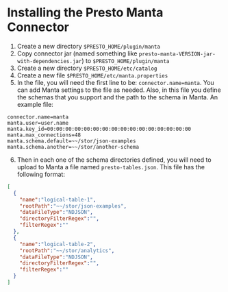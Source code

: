 # Installing the Presto Manta Connector

1. Create a new directory `$PRESTO_HOME/plugin/manta`
2. Copy connector jar (named something like `presto-manta-VERSION-jar-with-dependencies.jar`) to `$PRESTO_HOME/plugin/manta`  
3. Create a new directory `$PRESTO_HOME/etc/catalog`
4. Create a new file `$PRESTO_HOME/etc/manta.properties`
5. In the file, you will need the first line to be: `connector.name=manta`. You can 
   add Manta settings to the file as needed. Also, in this file you define the schemas 
   that you support and the path to the schema in Manta. An example file:
```
connector.name=manta
manta.user=user.name
manta.key_id=00:00:00:00:00:00:00:00:00:00:00:00:00:00:00:00
manta.max_connections=48
manta.schema.default=~~/stor/json-examples
manta.schema.another=~~/stor/another-schema
```
6. Then in each one of the schema directories defined, you will need to upload to 
   Manta a file named `presto-tables.json`. This file has the following format:
```json
[
  {
    "name":"logical-table-1",
    "rootPath":"~~/stor/json-examples",
    "dataFileType":"NDJSON",
    "directoryFilterRegex":"",
    "filterRegex":""
  },
  {
    "name":"logical-table-2",
    "rootPath":"~~/stor/analytics",
    "dataFileType":"NDJSON",
    "directoryFilterRegex":"",
    "filterRegex":""
  }
]
```
